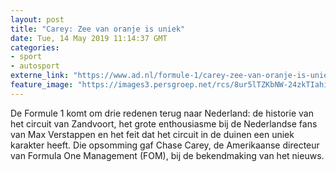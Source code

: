 ```yaml
---
layout: post
title: "Carey: Zee van oranje is uniek"
date: Tue, 14 May 2019 11:14:37 GMT
categories: 
- sport 
- autosport 
externe_link: "https://www.ad.nl/formule-1/carey-zee-van-oranje-is-uniek~aeabbbf1/"
feature_image: "https://images3.persgroep.net/rcs/8ur5lTZKbNW-24zkTIahiCWBZ7Y/diocontent/148342855/_fitwidth/400/?appId=21791a8992982cd8da851550a453bd7f&quality=0.7"
---
```


De Formule 1 komt om drie redenen terug naar Nederland: de historie van het circuit van Zandvoort, het grote enthousiasme bij de Nederlandse fans van Max Verstappen en het feit dat het circuit in de duinen een uniek karakter heeft. Die opsomming gaf Chase Carey, de Amerikaanse directeur van Formula One Management (FOM), bij de bekendmaking van het nieuws.
